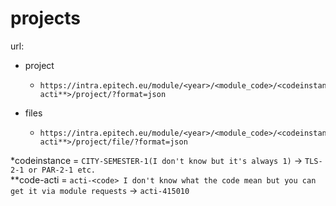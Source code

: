 # projects

url:
 - project
   - ````
     https://intra.epitech.eu/module/<year>/<module_code>/<codeinstance*>/<code-acti**>/project/?format=json
     ````
 - files
   - ````
     https://intra.epitech.eu/module/<year>/<module_code>/<codeinstance*>/<code-acti**>/project/file/?format=json
     ````
*codeinstance = ``CITY-SEMESTER-1(I don't know but it's always 1)`` -> ``TLS-2-1 or PAR-2-1 etc.``  
**code-acti = ``acti-<code> I don't know what the code mean but you can get it via module requests`` -> ``acti-415010``